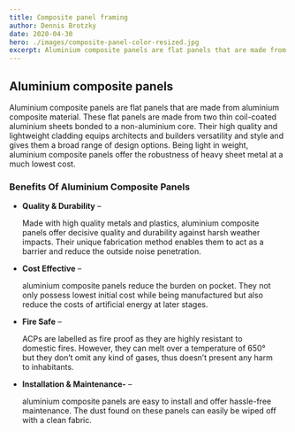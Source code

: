 ```yaml
---
title: Composite panel framing
author: Dennis Brotzky
date: 2020-04-30
hero: ./images/composite-panel-color-resized.jpg
excerpt: Aluminium composite panels are flat panels that are made from aluminium composite material. These flat panels are made from two thin coil-coated aluminium sheets bonded to a non-aluminium core. Their high quality and lightweight cladding equips architects and builders versatility and style and gives them a broad range of design options.  Being light in weight, aluminium composite panels offer the robustness of heavy sheet metal at a much lowest cost.
---
```


## Aluminium composite panels

Aluminium composite panels are flat panels that are made from aluminium composite material. These flat panels are made from two thin coil-coated aluminium sheets bonded to a non-aluminium core. Their high quality and lightweight cladding equips architects and builders versatility and style and gives them a broad range of design options.  Being light in weight, aluminium composite panels offer the robustness of heavy sheet metal at a much lowest cost.


### Benefits Of Aluminium Composite Panels

- **Quality & Durability** – <p style="padding-right: 20px">Made with high quality metals and plastics, aluminium composite panels offer decisive quality and durability against harsh weather impacts. Their unique fabrication method enables them to act as a barrier and reduce the outside noise penetration.</p>
- **Cost Effective** – <p style="padding-right: 20px">aluminium composite panels reduce the burden on pocket. They not only possess lowest initial cost while being manufactured but also reduce the costs of artificial energy at later stages.</p>

- **Fire Safe** – <p style="padding-right: 20px">ACPs are labelled as fire proof as they are highly resistant to domestic fires. However, they can melt over a temperature of 650° but they don’t omit any kind of gases, thus doesn’t present any harm to inhabitants.</p>
- **Installation & Maintenance-** – <p style="padding-right: 20px">aluminium composite panels are easy to install and offer hassle-free maintenance. The dust found on these panels can easily be wiped off with a clean fabric.</p>


